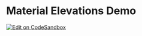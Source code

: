 # Material Elevations Demo

[![Edit on CodeSandbox](https://codesandbox.io/static/img/play-codesandbox.svg)](https://codesandbox.io/s/github/x3rAx/codesandbox-material-elevations)

